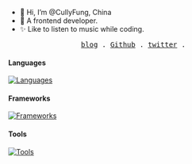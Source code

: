 - 👋 Hi, I’m @CullyFung, China
- 🎨 A frontend developer.
- ✨ Like to listen to music while coding.
<p align="center">
  <samp>
    <a href="https://blog-next-gray-rho.vercel.app">blog</a> .
    <a href="https://github.com/cullyfung">Github</a> .
    <a href="https://twitter.com/cully_fung">twitter</a> .
  </samp>
</p>

#### Languages

[![Languages](https://skillicons.dev/icons?i=html,css,js,ts,nodejs)](https://skillicons.dev)

#### Frameworks 

[![Frameworks](https://skillicons.dev/icons?i=react,vue,nextjs)](https://skillicons.dev)

#### Tools

[![Tools](https://skillicons.dev/icons?i=webpack,vite,vscode,git)](https://skillicons.dev)

